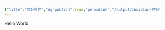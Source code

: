 ```yaml
---
{"title":"你好世界","dg-publish":true,"permalink":"/output/obsidian/你好世界/","dgPassFrontmatter":true,"noteIcon":null}
---
```


Hello World 

